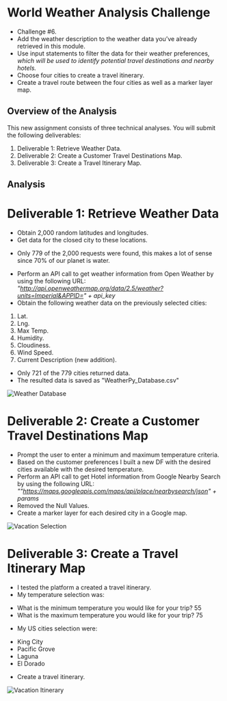 # World Weather Analysis Challenge 
- Challenge #6. 
- Add the weather description to the weather data you’ve already retrieved in this module. 
- Use input statements to filter the data for their weather preferences, *which will be used to identify potential travel destinations and nearby hotels.*
- Choose four cities to create a travel itinerary. 
- Create a travel route between the four cities as well as a marker layer map.

## Overview of the Analysis
This new assignment consists of three technical analyses. You will submit the following deliverables:
1. Deliverable 1: Retrieve Weather Data.
2. Deliverable 2: Create a Customer Travel Destinations Map.
3. Deliverable 3: Create a Travel Itinerary Map.

## Analysis
# Deliverable 1: Retrieve Weather Data
- Obtain 2,000 random latitudes and longitudes.
- Get data for the closed city to these locations.
* Only 779 of the 2,000 requests were found, this makes a lot of sense since 70% of our planet is water.
- Perform an API call to get weather information from Open Weather by using the following URL:
*"http://api.openweathermap.org/data/2.5/weather?units=Imperial&APPID=" + api_key*
- Obtain the following weather data on the previously selected cities:
1. Lat.
2. Lng.
3. Max Temp.
4. Humidity.
5. Cloudiness.
6. Wind Speed.
7. Current Description (new addition).
- Only 721 of the 779 cities returned data.
- The resulted data is saved as "WeatherPy_Database.csv"

![Weather Database](https://user-images.githubusercontent.com/95668609/152660424-8aadb6be-83eb-49f5-a5ad-1a174769fa9a.png)


# Deliverable 2: Create a Customer Travel Destinations Map
- Prompt the user to enter a minimum and maximum temperature criteria.
- Based on the customer preferences I built a new DF with the desired cities available with the desired temperature.
- Perform an API call to get Hotel information from Google Nearby Search by using the following URL:
*""https://maps.googleapis.com/maps/api/place/nearbysearch/json" + params*
- Removed the Null Values.
- Create a marker layer for each desired city in a Google map.

![Vacation Selection](https://user-images.githubusercontent.com/95668609/152660429-5e1f8f55-1811-4aa2-8bae-1aac62833231.png)


# Deliverable 3: Create a Travel Itinerary Map
- I tested the platform a created a travel itinerary.
- My temperature selection was:
* What is the minimum temperature you would like for your trip? 55
* What is the maximum temperature you would like for your trip? 75
- My US cities selection were:
* King City
* Pacific Grove
* Laguna
* El Dorado
- Create a travel itinerary.

![Vacation Itinerary](https://user-images.githubusercontent.com/95668609/152660436-03006cae-5786-4a1d-95a5-36ae95298307.png)

